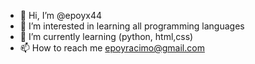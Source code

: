 - 👋 Hi, I’m @epoyx44
- 👀 I’m interested in learning all programming languages
- 🌱 I’m currently learning (python, html,css)
- 📫 How to reach me epoyracimo@gmail.com

<!---
epoyx44/epoyx44 is a ✨ special ✨ repository because its `README.md` (this file) appears on your GitHub profile.
You can click the Preview link to take a look at your changes.
--->
